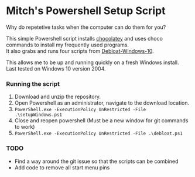 # Mitch's Powershell Setup Script

Why do repetetive tasks when the computer can do them for you?

This simple Powershell script installs [chocolatey](https://chocolatey.org/) and uses choco commands to install my frequently used programs.  
It also grabs and runs four scripts from [Debloat-Windows-10](https://github.com/W4RH4WK/Debloat-Windows-10).  
  
This allows me to be up and running quickly on a fresh Windows install.  
Last tested on Windows 10 version 2004.

### Running the script

1) Download and unzip the repository.
2) Open Powershell as an administrator, navigate to the download location.
3) `PowerShell.exe -ExecutionPolicy UnRestricted -File .\setupWindows.ps1`
4) Close and reopen powershell (Must be a new window for git commands to work)
5) `PowerShell.exe -ExecutionPolicy UnRestricted -File .\debloat.ps1`

### TODO

* Find a way around the git issue so that the scripts can be combined
* Add code to remove all start menu pins